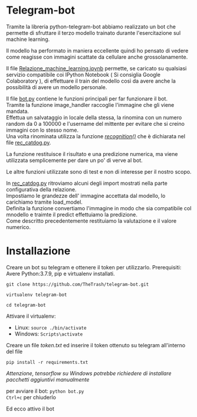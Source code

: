 # Telegram-bot

Tramite la libreria python-telegram-bot abbiamo realizzato un bot che permette di sfruttare il terzo modello trainato durante l'esercitazione sul machine learning.

Il modello ha performato in maniera eccellente quindi ho pensato di vedere come reagisse con immagini scattate da cellulare anche grossolanamente.

Il file [Relazione_machine_learning.ipynb](Relazione_machine_learning.ipynb) permette, se caricato su qualsiasi servizio compatibile coi IPython Notebook ( Si consiglia Google Colaboratory ), di effettuare il train del modello così da avere anche la possibilità di avere un modello personale.

Il file [bot.py](bot.py) contiene le funzioni principali per far funzionare il bot.   
Tramite la funzione image_handler raccoglie l'immagine che gli viene mandata.  
Effettua un salvataggio in locale della stessa, la rinomina con un numero random da 0 a 100000 e l'username del mittente per evitare che si creino immagini con lo stesso nome.   
Una volta rinominata utilizza la funzione [*recognition()*](rec_catdog.py#15) che è dichiarata nel file [rec_catdog.py](rec_catdog.py).

La funzione restituisce il risultato e una predizione numerica, ma viene utilizzata semplicemente per dare un po' di verve al bot.

Le altre funzioni utilizzate sono di test e non di interesse per il nostro scopo.

In [rec_catdog.py](rec_catdog.py) ritroviamo alcuni degli import mostrati nella parte configurativa della relazione.  
Impostiamo le grandezze dell' immagine  accettata dal modello, lo carichiamo tramite load_model.  
Definita la funzione convertiamo l'immagine in modo che sia compatibile col mnodello e traimte il predict effettuiamo la predizione.  
Come descritto precedentemente restituiamo la valutazione e il valore numerico.

# Installazione
Creare un bot su telegram e ottenere il token per utilizzarlo.
Prerequisiti: Avere Python:3.7.9, pip e virtualenv installati.

`git clone https://github.com/TheTrash/telegram-bot.git`

`virtualenv telegram-bot`

`cd telegram-bot`

Attivare il virtualenv:
- Linux: `source ./bin/activate`  
- Windows: `Scripts\activate`

Creare un file *token.txt* ed inserire il token ottenuto su telegram all'interno del file

`pip install -r requirements.txt`

*Attenzione, tensorflow su Windows potrebbe richiedere di installare pacchetti aggiuntivi manualmente*

per avviare il bot: `python bot.py`  
`Ctrl+c` per chiuderlo

Ed ecco attivo il bot